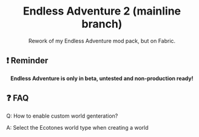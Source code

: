 <div align="center">

# Endless Adventure 2 (mainline branch)
Rework of my Endless Adventure mod pack, but on Fabric.

<div align="left">

## :exclamation: Reminder 

<div align="center">

**Endless Adventure is only in beta, untested and non-production ready!**

<div align="left">

## :question: FAQ
Q: How to enable custom world genteration?

A: Select the Ecotones world type when creating a world
